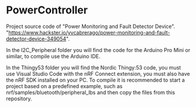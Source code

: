 # PowerController

Project source code of "Power Monitoring and Fault Detector Device". 
"https://www.hackster.io/yvcabrerago/power-monitoring-and-fault-detector-device-349054".

In the I2C_Peripheral folder you will find the code for the Arduino Pro Mini or similar, to compile use the Arduino IDE.

In the Thingy53 folder you will find the Nordic Thingy:53 code, you must use Visual Studio Code with the nRF Connect extension, you must also have the nRF SDK installed on your PC. To compile it is recommended to start a project based on a predefined example, such as nrf/samples/bluetooth/peripheral_lbs and then copy the files from this repository.
